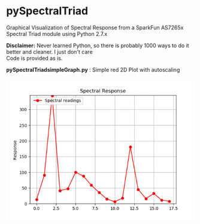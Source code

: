 # pySpectralTriad
Graphical Visualization of Spectral Response from a SparkFun AS7265x Spectral Triad module using Python 2.7.x

<b>Disclaimer:</b> Never learned Python, so there is probably 1000 ways to do it better and cleaner. I just don't care<br>
            Code is provided as is.

<b>pySpectralTriadsimpleGraph.py</b> : Simple red 2D Plot with autoscaling

![Screenshot](docs/spectre_app.png)
